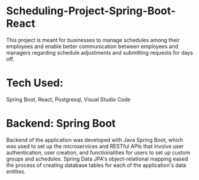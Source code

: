 # Scheduling-Project-Spring-Boot-React
This project is meant for businesses to manage schedules among their employees and enable better communication between employees and managers regarding schedule adjustments and submitting requests for days off.  

# Tech Used:
Spring Boot, React, Postgresql, Visual Studio Code

# Backend: Spring Boot
Backend of the application was developed with Java Spring Boot, which was used to set up the microservices and RESTful APIs that involve user authentication, user creation, and functionalities for users to set up custom groups and schedules.  Spring Data JPA's object-relational mapping eased the process of creating database tables for each of the application's data entities. 
